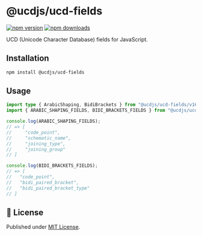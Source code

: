 # @ucdjs/ucd-fields

[![npm version][npm-version-src]][npm-version-href]
[![npm downloads][npm-downloads-src]][npm-downloads-href]

UCD (Unicode Character Database) fields for JavaScript.

## Installation

```bash
npm install @ucdjs/ucd-fields
```

## Usage

```ts
import type { ArabicShaping, BidiBrackets } from "@ucdjs/ucd-fields/v16";
import { ARABIC_SHAPING_FIELDS, BIDI_BRACKETS_FIELDS } from "@ucdjs/ucd-fields/v16";

console.log(ARABIC_SHAPING_FIELDS);
// => [
//     "code_point",
//     "schematic_name",
//     "joining_type",
//     "joining_group"
// ]

console.log(BIDI_BRACKETS_FIELDS);
// => [
//   "code_point",
//   "bidi_paired_bracket",
//   "bidi_paired_bracket_type"
// ]
```

## 📄 License

Published under [MIT License](./LICENSE).

<!-- Badges -->

[npm-version-src]: https://img.shields.io/npm/v/@ucdjs/ucd-fields?style=flat&colorA=18181B&colorB=4169E1
[npm-version-href]: https://npmjs.com/package/@ucdjs/ucd-fields
[npm-downloads-src]: https://img.shields.io/npm/dm/@ucdjs/ucd-fields?style=flat&colorA=18181B&colorB=4169E1
[npm-downloads-href]: https://npmjs.com/package/@ucdjs/ucd-fields
